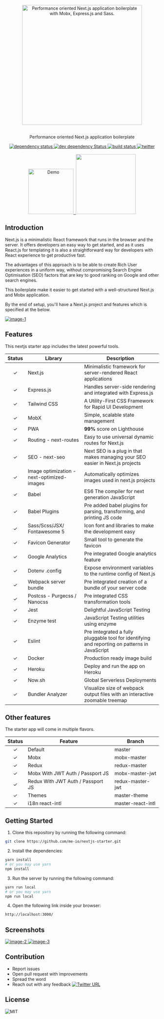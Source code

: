 <div align="center">
  <div>
    <img src="https://cdn-images-1.medium.com/max/1600/1*OA9c8CovXaqjwbzi_qYKsA.jpeg" alt="Performance oriented Next.js application boilerplate with Mobx, Express.js and Sass." width="392" />
  </div>
  <br/>
  <p>Performance oriented Next.js application boilerplate</p>
  <div>
    <a href="https://david-dm.org/me-io/nextjs-starter">
      <img src="https://david-dm.org/me-io/nextjs-starter.svg?style=flat-square" alt="dependency status" />
    </a>
    <a href="https://david-dm.org/me-io/nextjs-starter?type=dev">
      <img src="https://david-dm.org/me-io/nextjs-starter/dev-status.svg?style=flat-square" alt="dev dependency Status" />
    </a>
    <a href="https://travis-ci.org/me-io/nextjs-starter">
      <img src="https://img.shields.io/travis/me-io/nextjs-starter/master.svg?style=flat-square" alt="build status" />
    </a>
    <a href="https://twitter.com/meabed">
      <img src="https://img.shields.io/twitter/url/https/twitter.com/meabed.svg?style=social&label=Follow%20%40meabed" alt="twitter" />
    </a>
  </div>
  <br/>
  <div>
    <a href="https://nextjs-starter-app.herokuapp.com/">
      <img src="https://i.imgur.com/HuzhV03.png" alt="Demo" width="148">
    </a>
    <a href="https://heroku.com/deploy">
      <img src="https://www.herokucdn.com/deploy/button.svg" alt="">
    </a>
    <a href="https://codesandbox.io/s/github/me-io/nextjs-starter/tree/master/">
      <img src="https://i.imgur.com/aM38khO.png" alt="" width="196">
    </a>
  </div>
</div>

## Introduction

Next.js is a minimalistic React framework that runs in the browser and the server. It offers developers an easy way to get started, and as it uses React.js for templating it is also a straightforward way for developers with React experience to get productive fast.

The advantages of this approach is to be able to create Rich User experiences in a uniform way, without compromising Search Engine Optimisation (SEO) factors that are key to good ranking on Google and other search engines.

This boilerplate make it easier to get started with a well-structured Next.js and Mobx application.

By the end of setup, you'll have a Next.js project and features which is specified at the below.

<div>
  <a href="https://nextjs-starter-app.herokuapp.com/">
    <img src="https://i.imgur.com/fFLwulo.png" alt="image-1">
  </a>
</div>

## Features

This nextjs starter app includes the latest powerful tools.

| Status | Library | Description |
|:---:|---|---|
| ✓ | Next.js | Minimalistic framework for server-rendered React applications |
| ✓ | Express.js | Handles server-side rendering and integrated with Express.js |
| ✓ | Tailwind CSS | A Utility-First CSS Framework for Rapid UI Development |
| ✓ | MobX | Simple, scalable state management |
| ✓ | PWA | **99%** score on Lighthouse |
| ✓ | Routing - next-routes | Easy to use universal dynamic routes for Next.js |
| ✓ | SEO - next-seo | Next SEO is a plug in that makes managing your SEO easier in Next.js projects |
| ✓ | Image optimization - next-optimized-images | Automatically optimizes images used in next.js projects |
| ✓ | Babel | ES6 The compiler for next generation JavaScript |
| ✓ | Babel Plugins | Pre added babel plugins for parsing, transforming, and printing JS code |
| ✓ | Sass/Scss/JSX/ Fontawesome 5 | Icon font and libraries to make the development easy |
| ✓ | Favicon Generator | Small tool to generate the favicon |
| ✓ | Google Analytics | Pre integrated Google analytics feature |
| ✓ | Dotenv .config | Expose environment variables to the runtime config of Next.js |
| ✓ | Webpack server bundle | Pre integrated creation of a bundle of your server code |
| ✓ | Postcss - Purgecss / Nanocss | Pre integrated CSS transformation tools |
| ✓ | Jest | Delightful JavaScript Testing |
| ✓ | Enzyme test | JavaScript Testing utilities using enzyme |
| ✓ | Eslint | Pre imtegrated a fully pluggable tool for identifying and reporting on patterns in JavaScript |
| ✓ | Docker | Production ready image build |
| ✓ | Heroku | Deploy and run the app on Heroku |
| ✓ | Now.sh | Global Serverless Deployments |
| ✓ | Bundler Analyzer | Visualize size of webpack output files with an interactive zoomable treemap |

## Other features

The starter app will come in multiple flavors.

| Status | Feature | Branch |
|:---:|---|---|
| ✓ | Default | master |
| ✓ | Mobx | mobx-master |
| ✓ | Redux | redux-master |
| ✓ | Mobx With JWT Auth / Passport JS | mobx-master-jwt |
| ✓ | Redux With JWT Auth / Passport JS | redux-master-jwt |
| ✓ | Themes | master-theme |
| ✓ | i18n react-intl | master-react-intl |

## Getting Started

1. Clone this repository by running the following command:
  ```bash
  git clone https://github.com/me-io/nextjs-starter.git
  ```

2. Install the dependencies:
  ```bash
  yarn install
  # or you may use yarn
  npm install
  ```

3. Run the server by running the following command:
  ```bash
  yarn run local
  # or you may use yarn
  npm run local
  ```

4. Open the following link inside your browser:
  ```bash
  http://localhost:3000/
  ```

## Screenshots

<div>
  <a href="https://nextjs-starter-app.herokuapp.com/example/about-us">
    <img src="https://i.imgur.com/BjGvYRA.png" alt="image-2">
  </a>
  <a href="https://nextjs-starter-app.herokuapp.com/example/contact-us">
    <img src="https://i.imgur.com/iXhj8tI.png" alt="image-3">
  </a>
</div>

## Contribution

- Report issues
- Open pull request with improvements
- Spread the word
- Reach out with any feedback [![Twitter URL](https://img.shields.io/twitter/url/https/twitter.com/meabed.svg?style=social&label=Follow%20%40meabed)](https://twitter.com/meabed)

## License

<div>
  <img src="https://img.shields.io/badge/license-MIT-brightgreen.svg?style=flat-square" alt="MIT">
</div>

